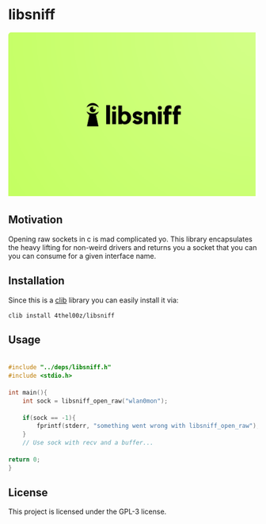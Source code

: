 # libsniff

![libsniff logo](https://raw.githubusercontent.com/4thel00z/logos/master/libsniff.png)

## Motivation

Opening raw sockets in c is mad complicated yo.
This library encapsulates the heavy lifting for non-weird drivers and returns you a socket
that you can you can consume for a given interface name.

## Installation

Since this is a [clib]() library you can easily install it via:

```
clib install 4thel00z/libsniff
```

## Usage

```c

#include "../deps/libsniff.h"
#include <stdio.h>

int main(){
	int sock = libsniff_open_raw("wlan0mon");

	if(sock == -1){
		fprintf(stderr, "something went wrong with libsniff_open_raw");
	}
	// Use sock with recv and a buffer...

return 0;
}
```

## License

This project is licensed under the GPL-3 license.
